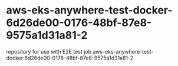 # aws-eks-anywhere-test-docker-6d26de00-0176-48bf-87e8-9575a1d31a81-2
repository for use with E2E test job aws-eks-anywhere-test-docker:6d26de00-0176-48bf-87e8-9575a1d31a81-2
